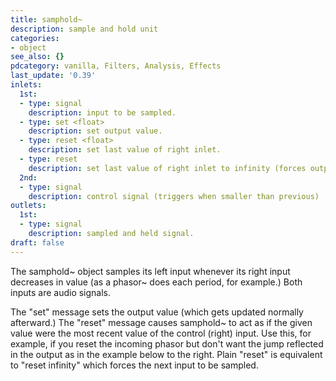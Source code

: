 ```yaml
---
title: samphold~
description: sample and hold unit
categories:
- object
see_also: {}
pdcategory: vanilla, Filters, Analysis, Effects
last_update: '0.39'
inlets:
  1st:
  - type: signal
    description: input to be sampled.
  - type: set <float>
    description: set output value.
  - type: reset <float>
    description: set last value of right inlet.
  - type: reset
    description: set last value of right inlet to infinity (forces output).
  2nd:
  - type: signal
    description: control signal (triggers when smaller than previous)	
outlets:
  1st:
  - type: signal
    description: sampled and held signal.
draft: false
---
```

The samphold~ object samples its left input whenever its right input decreases in value (as a phasor~ does each period, for example.) Both inputs are audio signals.

The "set" message sets the output value (which gets updated normally afterward.) The "reset" message causes samphold~ to act as if the given value were the most recent value of the control (right) input. Use this, for example, if you reset the incoming phasor but don't want the jump reflected in the output as in the example below to the right. Plain "reset" is equivalent to "reset infinity" which forces the next input to be sampled.
